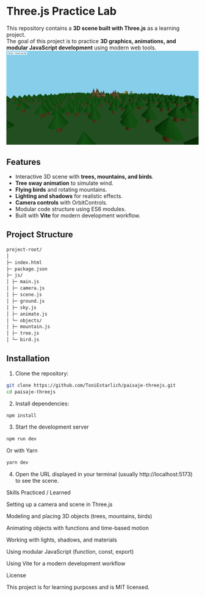 # Three.js Practice Lab

This repository contains a **3D scene built with Three.js** as a learning project.  
The goal of this project is to practice **3D graphics, animations, and modular JavaScript development** using modern web tools.
![Paisaje 3D](/dist/assets/paisaje.jpeg)

## Features

- Interactive 3D scene with **trees, mountains, and birds**.  
- **Tree sway animation** to simulate wind.  
- **Flying birds** and rotating mountains.  
- **Lighting and shadows** for realistic effects.  
- **Camera controls** with OrbitControls.  
- Modular code structure using ES6 modules.  
- Built with **Vite** for modern development workflow.

## Project Structure

```bash
project-root/
│
├─ index.html
├─ package.json
├─ js/
│ ├─ main.js
│ ├─ camera.js
│ ├─ scene.js
│ ├─ ground.js
│ ├─ sky.js
│ ├─ animate.js
│ └─ objects/
│ ├─ mountain.js
│ ├─ tree.js
│ └─ bird.js
```

## Installation

1. Clone the repository:

```bash
git clone https://github.com/ToniEstarlich/paisaje-threejs.git
cd paisaje-threejs
```
2. Install dependencies:
```bash
npm install

```
3. Start the development server
```bash
npm run dev
```
Or with Yarn
```bash
yarn dev

```
4. Open the URL displayed in your terminal (usually http://localhost:5173) to see the scene.

Skills Practiced / Learned

Setting up a camera and scene in Three.js

Modeling and placing 3D objects (trees, mountains, birds)

Animating objects with functions and time-based motion

Working with lights, shadows, and materials

Using modular JavaScript (function, const, export)

Using Vite for a modern development workflow

License

This project is for learning purposes and is MIT licensed.


